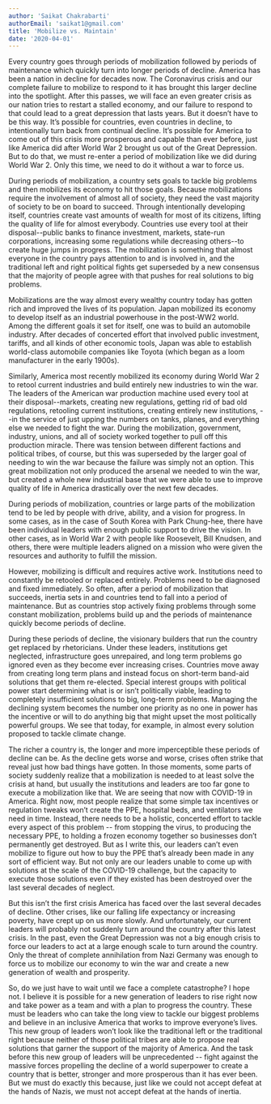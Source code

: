 ```yaml
---
author: 'Saikat Chakrabarti'
authorEmail: 'saikat1@gmail.com'
title: 'Mobilize vs. Maintain'
date: '2020-04-01'
---
```


Every country goes through periods of mobilization followed by periods of maintenance which quickly turn into longer periods of decline. America has been a nation in decline for decades now. The Coronavirus crisis and our complete failure to mobilize to respond to it has brought this larger decline into the spotlight. After this passes, we will face an even greater crisis as our nation tries to restart a stalled economy, and our failure to respond to that could lead to a great depression that lasts years.  But it doesn’t have to be this way. It’s possible for countries, even countries in decline, to intentionally turn back from continual decline. It’s possible for America to come out of this crisis more prosperous and capable than ever before, just like America did after World War 2 brought us out of the Great Depression. But to do that, we must re-enter a period of mobilization like we did during World War 2. Only this time, we need to do it without a war to force us.

During periods of mobilization, a country sets goals to tackle big problems and then mobilizes its economy to hit those goals. Because mobilizations require the involvement of almost all of society, they need the vast majority of society to be on board to succeed. Through intentionally developing itself, countries create vast amounts of wealth for most of its citizens, lifting the quality of life for almost everybody. Countries use every tool at their disposal--public banks to finance investment, markets, state-run corporations, increasing some regulations while decreasing others--to create huge jumps in progress. The mobilization is something that almost everyone in the country pays attention to and is involved in, and the traditional left and right political fights get superseded by a new consensus that the majority of people agree with that pushes for real solutions to big problems.

Mobilizations are the way almost every wealthy country today has gotten rich and improved the lives of its population. Japan mobilized its economy to develop itself as an industrial powerhouse in the post-WW2 world. Among the different goals it set for itself, one was to build an automobile industry. After decades of concerted effort that involved public investment, tariffs, and all kinds of other economic tools, Japan was able to establish world-class automobile companies like Toyota (which began as a loom manufacturer in the early 1900s).

Similarly, America most recently mobilized its economy during World War 2 to retool current industries and build entirely new industries to win the war. The leaders of the American war production machine used every tool at their disposal--markets, creating new regulations, getting rid of bad old regulations, retooling current institutions, creating entirely new institutions, --in the service of just upping the numbers on tanks, planes, and everything else we needed to fight the war. During the mobilization, government, industry, unions, and all of society worked together to pull off this production miracle. There was tension between different factions and political tribes, of course, but this was superseded by the larger goal of needing to win the war because the failure was simply not an option. This great mobilization not only produced the arsenal we needed to win the war, but created a whole new industrial base that we were able to use to improve quality of life in America drastically over the next few decades.

During periods of mobilization, countries or large parts of the mobilization tend to be led by people with drive, ability, and a vision for progress. In some cases, as in the case of South Korea with Park Chung-hee, there have been individual leaders with enough public support to drive the vision. In other cases, as in World War 2 with people like Roosevelt, Bill Knudsen, and others, there were multiple leaders aligned on a mission who were given the resources and authority to fulfill the mission.

However, mobilizing is difficult and requires active work. Institutions need to constantly be retooled or replaced entirely. Problems need to be diagnosed and fixed immediately. So often, after a period of mobilization that succeeds, inertia sets in and countries tend to fall into a period of maintenance. But as countries stop actively fixing problems through some constant mobilization, problems build up and the periods of maintenance quickly become periods of decline.

During these periods of decline, the visionary builders that run the country get replaced by rhetoricians. Under these leaders, institutions get neglected, infrastructure goes unrepaired, and long term problems go ignored even as they become ever increasing crises. Countries move away from creating long term plans and instead focus on short-term band-aid solutions that get them re-elected. Special interest groups with political power start determining what is or isn’t politically viable, leading to completely insufficient solutions to big, long-term problems. Managing the declining system becomes the number one priority as no one in power has the incentive or will to do anything big that might upset the most politically powerful groups. We see that today, for example, in almost every solution proposed to tackle climate change.

The richer a country is, the longer and more imperceptible these periods of decline can be. As the decline gets worse and worse, crises often strike that reveal just how bad things have gotten. In those moments, some parts of society suddenly realize that a mobilization is needed to at least solve the crisis at hand, but usually the institutions and leaders are too far gone to execute a mobilization like that. We are seeing that now with COVID-19 in America. Right now, most people realize that some simple tax incentives or regulation tweaks won’t create the PPE, hospital beds, and ventilators we need in time. Instead, there needs to be a holistic, concerted effort to tackle every aspect of this problem -- from stopping the virus, to producing the necessary PPE, to holding a frozen economy together so businesses don’t permanently get destroyed. But as I write this, our leaders can’t even mobilize to figure out how to buy the PPE that’s already been made in any sort of efficient way. But not only are our leaders unable to come up with solutions at the scale of the COVID-19 challenge, but the capacity to execute those solutions even if they existed has been destroyed over the last several decades of neglect.

But this isn’t the first crisis America has faced over the last several decades of decline. Other crises, like our falling life expectancy or increasing poverty, have crept up on us more slowly. And unfortunately, our current leaders will probably not suddenly turn around the country after this latest crisis. In the past, even the Great Depression was not a big enough crisis to force our leaders to act at a large enough scale to turn around the country. Only the threat of complete annihilation from Nazi Germany was enough to force us to mobilize our economy to win the war and create a new generation of wealth and prosperity.

So, do we just have to wait until we face a complete catastrophe? I hope not. I believe it is possible for a new generation of leaders to rise right now and take power as a team and with a plan to progress the country. These must be leaders who can take the long view to tackle our biggest problems and believe in an inclusive America that works to improve everyone’s lives. This new group of leaders won’t look like the traditional left or the traditional right because neither of those political tribes are able to propose real solutions that garner the support of the majority of America. And the task before this new group of leaders will be unprecedented -- fight against the  massive forces propelling the decline of a world superpower to create a country that is better, stronger and more prosperous than it has ever been. But we must do exactly this because, just like we could not accept defeat at the hands of Nazis, we must not accept defeat at the hands of inertia.